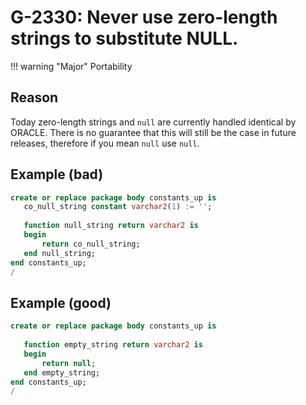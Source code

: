 # G-2330: Never use zero-length strings to substitute NULL.

!!! warning "Major"
    Portability

## Reason

Today zero-length strings and `null` are currently handled identical by ORACLE. There is no guarantee that this will still be the case in future releases, therefore if you mean `null` use `null`.

## Example (bad)

``` sql
create or replace package body constants_up is
   co_null_string constant varchar2(1) := '';
   
   function null_string return varchar2 is 
   begin
       return co_null_string;
   end null_string;
end constants_up;
/
```

## Example (good)

``` sql
create or replace package body constants_up is
   
   function empty_string return varchar2 is 
   begin
       return null;
   end empty_string;
end constants_up;
/
```
